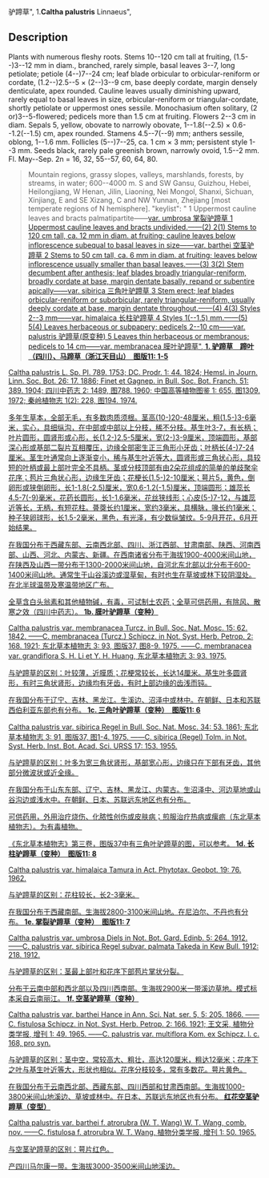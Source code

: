 驴蹄草",
1.**Caltha palustris** Linnaeus",

## Description
Plants with numerous fleshy roots. Stems 10--120 cm tall at fruiting, (1.5--)3--12 mm in diam., branched, rarely simple, basal leaves 3--7, long petiolate; petiole (4--)7--24 cm; leaf blade orbicular to orbicular-reniform or cordate, (1.2--)2.5--5 × (2--)3--9 cm, base deeply cordate, margin densely denticulate, apex rounded. Cauline leaves usually diminishing upward, rarely equal to basal leaves in size, orbicular-reniform or triangular-cordate, shortly petiolate or uppermost ones sessile. Monochasium often solitary, (2 or)3--5-flowered; pedicels more than 1.5 cm at fruiting. Flowers 2--3 cm in diam. Sepals 5, yellow, obovate to narrowly obovate, 1--1.8(--2.5) × 0.6--1.2(--1.5) cm, apex rounded. Stamens 4.5--7(--9) mm; anthers sessile, oblong, 1--1.6 mm. Follicles (5--)7--25, ca. 1 cm × 3 mm; persistent style 1--3 mm. Seeds black, rarely pale greenish brown, narrowly ovoid, 1.5--2 mm. Fl. May--Sep. 2n = 16, 32, 55--57, 60, 64, 80.

> Mountain regions, grassy slopes, valleys, marshlands, forests, by streams, in water; 600--4000 m. S and SW Gansu, Guizhou, Hebei, Heilongjiang, W Henan, Jilin, Liaoning, Nei Mongol, Shanxi, Sichuan, Xinjiang, E and SE Xizang, C and NW Yunnan, Zhejiang [most temperate regions of N hemisphere].
  "keylist": "
1 Uppermost cauline leaves and bracts palmatipartite——<a href='/info/Caltha palustris var. umbrosa?t=foc'>var. umbrosa 掌裂驴蹄草
1 Uppermost cauline leaves and bracts undivided.——(2)
2(1) Stems to 120 cm tall, ca. 12 mm in diam. at fruiting; cauline leaves below inflorescence subequal to basal leaves in size——<a href='/info/Caltha palustris var. barthei?t=foc'>var. barthei 空茎驴蹄草
2 Stems to 50 cm tall, ca. 6 mm in diam. at fruiting; leaves below inflorescence usually smaller than basal leaves.——(3)
3(2) Stem decumbent after anthesis; leaf blades broadly triangular-reniform, broadly cordate at base, margin dentate basally, repand or subentire apically——<a href='/info/Caltha palustris var. sibirica?t=foc'>var. sibirica 三角叶驴蹄草
3 Stem erect; leaf blades orbicular-reniform or suborbicular, rarely triangular-reniform, usually deeply cordate at base, margin dentate throughout.——(4)
4(3) Styles 2--3 mm——<a href='/info/Caltha palustris var. himalaica?t=foc'>var. himalaica 长柱驴蹄草
4 Styles 1(--1.5) mm.——(5)
5(4) Leaves herbaceous or subpapery; pedicels 2--10 cm——<a href='/info/Caltha palustris var. palustris?t=foc'>var. palustris 驴蹄草(原变种)
5 Leaves thin herbaceous or membranous; pedicels to 14 cm——<a href='/info/Caltha palustris var. membranacea?t=foc'>var. membranacea 膜叶驴蹄草",
**1. 驴蹄草　蹄叶（四川）、马蹄草（浙江天目山）　图版11: 1-5**

Caltha palustris L. Sp. Pl. 789. 1753; DC. Prodr. 1: 44. 1824; Hemsl. in Journ. Linn. Soc. Bot. 26: 17. 1886; Finet et Gagnep. in Bull. Soc. Bot. Franch. 51: 389. 1904; 四川中药志 2: 1489, 图788. 1960; 中国高等植物图鉴 1: 655, 图1309. 1972; 秦岭植物志 1(2): 228, 图194. 1974.

多年生草本，全部无毛，有多数肉质须根。茎高(10-)20-48厘米，粗(1.5-)3-6毫米，实心，具细纵沟，在中部或中部以上分枝，稀不分枝。基生叶3-7，有长柄；叶片圆形，圆肾形或心形，长(1.2-)2.5-5厘米，宽(2-)3-9厘米，顶端圆形，基部深心形或基部二裂片互相覆压，边缘全部密生正三角形小牙齿；叶柄长(4-)7-24厘米。茎生叶通常向上逐渐变小，稀与基生叶近等大，圆肾形或三角状心形，具较短的叶柄或最上部叶完全不具柄。茎或分枝顶部有由2朵花组成的简单的单歧聚伞花序；苞片三角状心形，边缘生牙齿；花梗长(1.5-)2-10厘米；萼片5，黄色，倒卵形或狭倒卵形，长1-1.8(-2.5)厘米，宽0.6-1.2(-1.5)厘米，顶端圆形；雄蕊长4.5-7(-9)毫米，花药长圆形，长1-1.6毫米，花丝狭线形；心皮(5-)7-12，与雄蕊近等长，无柄，有短花柱。蓇葖长约1厘米，宽约3毫米，具横脉，喙长约1毫米；种子狭卵球形，长1.5-2毫米，黑色，有光泽，有少数纵皱纹。5-9月开花，6月开始结果。

在我国分布于西藏东部、云南西北部、四川、浙江西部、甘肃南部、陕西、河南西部、山西、河北、内蒙古、新疆。在西南诸省分布于海拔1900-4000米间山地，在陕西及山西一带分布于1300-2000米间山地，自河北东北部以北分布于600-1400米间山地。通常生于山谷溪边或湿草甸，有时也生在草坡或林下较阴湿处。在北半球温带及寒温带地区广布。

全草含白头翁素和其他植物碱，有毒，可试制土农药；全草可供药用，有除风、散寒之效（四川中药志）。
**1b. 膜叶驴蹄草（变种）**

Caltha palustris var. membranacea Turcz. in Bull. Soc. Nat. Mosc. 15: 62. 1842. ——C. membranacea (Turcz.) Schipcz. in Not. Syst. Herb. Petrop. 2: 168. 1921; 东北草本植物志 3: 93, 图版37, 图8-9. 1975. ——C. membranacea var. grandiflora S. H. Li et Y. H. Huang, 东北草本植物志 3: 93. 1975.

与驴蹄草的区别：叶较薄，近膜质；花梗常较长，长达14厘米。基生叶多圆肾形，有时三角状肾形，边缘均有牙齿，有时上部边缘的齿浅而钝。

在我国分布于辽宁、吉林、黑龙江。生溪边、沼泽中或林中。在朝鲜、日本和苏联西伯利亚东部也有分布。
**1c. 三角叶驴蹄草（变种）　图版11: 6**

Caltha palustris var. sibirica Regel in Bull. Soc. Nat. Mosc. 34: 53. 1861; 东北草本植物志 3: 91, 图版37, 图1-4. 1975. ——C. sibirica (Regel) Tolm. in Not. Syst. Herb. Inst. Bot. Acad. Sci. URSS 17: 153. 1955.

与驴蹄草的区别：叶多为宽三角状肾形，基部宽心形，边缘只在下部有牙齿，其他部分微波状或近全缘。

在我国分布于山东东部、辽宁、吉林、黑龙江、内蒙古。生沼泽中、河边草地或山谷沟边或浅水中。在朝鲜、日本、苏联远东地区也有分布。

可供药用，外用治疗烧伤、化脓性创伤或皮肤病；煎服治疗热病或瘰疬（东北草本植物志）。为有毒植物。

《东北草本植物志》第三卷，图版37中有三角叶驴蹄草的图，可以参考。
**1d. 长柱驴蹄草（变种）　图版11: 8**

Caltha palustris var. himalaica Tamura in Act. Phytotax. Geobot. 19: 76. 1962.

与驴蹄草的区别：花柱较长，长2-3毫米。

在我国分布于西藏南部。生海拔2800-3100米间山地。在尼泊尔、不丹也有分布。
**1e. 掌裂驴蹄草（变种）　图版11: 7**

Caltha palustris var. umbrosa Diels in Not. Bot. Gard. Edinb. 5: 264. 1912. ——C. palustris var. sibirica Regel subvar. palmata Takeda in Kew Bull. 1912: 218. 1912.

与驴蹄草的区别：茎最上部叶和花序下部苞片掌状分裂。

分布于云南中部和西北部以及四川西南部。生海拔2900米一带溪边草地。模式标本采自云南丽江。
**1f. 空茎驴蹄草（变种）**

Caltha palustris var. barthei Hance in Ann. Sci. Nat. ser. 5, 5: 205. 1866. ——C. fistulosa Schipcz. in Not. Syst. Herb. Petrop. 2: 166. 1921; 王文采, 植物分类学报, 增刊 1: 49. 1965. ——C. palustris var. multiflora Kom. ex Schipcz. l. c. 168, pro syn.

与驴蹄草的区别：茎中空，常较高大、粗壮，高达120厘米，粗达12毫米；花序下之叶与基生叶近等大，形状也相似。花序分枝较多，常有多数花。萼片黄色。

在我国分布于云南西北部、西藏东部、四川西部和甘肃西南部。生海拔1000-3800米间山地溪边、草坡或林中。在日本、苏联远东地区也有分布。
**红花空茎驴蹄草（变型）**

Caltha palustris var. barthei f. atrorubra (W. T. Wang) W. T. Wang, comb. nov. ——C. fistulosa f. atrorubra W. T. Wang, 植物分类学报, 增刊 1: 50. 1965.

与空茎驴蹄草的区别：萼片红色。

产四川马尔康一带。生海拔3000-3500米间山地溪边。

